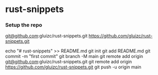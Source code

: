 # rust-snippets




### Setup the repo

git@github.com:gluizc/rust-snippets.git
https://github.com/gluizc/rust-snippets.git


echo "# rust-snippets" >> README.md
git init
git add README.md
git commit -m "first commit"
git branch -M main
git remote add origin git@github.com:gluizc/rust-snippets.git
git remote add origin https://github.com/gluizc/rust-snippets.git
git push -u origin main

